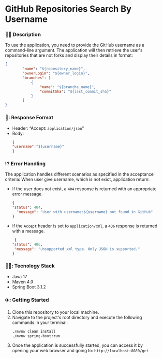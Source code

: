 # GitHub Repositories Search By Username

### 👨‍💻 Description
To use the application, you need to provide the GitHub username as a command-line argument. The application will then retrieve the user's repositories that are not forks and display their details in format:
```json
{
        "name": "${repository_name}",
        "ownerLogin": "${owner_login}",
        "branches": [
            {
                "name": "${branche_name}",
                "commitSha": "${last_commit_sha}"
            }
        ]
}


```

### 💬: Response Format
- Header: “Accept: `application/json`”
- Body:
  ```json
  {
  "username":"${username}"
  }
  ```

### ⁉️ Error Handling
The application handles different scenarios as specified in the acceptance criteria:
When user give username, which is not exict, application return:

- If the user does not exist, a `404` response is returned with an appropriate error message.
  ```json
  {
  "status": 404,
    "message": "User with username:${username} not found in GitHub"
  }
  ```
- If the `Accept` header is set to `application/xml`, a `406` response is returned with a message.
   ```json
    {
  "status": 406,
    "message": "Unsupported xml type. Only JSON is supported."
  }
   ```
### 👨‍🏫: Tecnology Stack
- Java 17
- Maven 4.0
- Spring Boot 3.1.2
### ✈️: Getting Started
  1. Clone this repository to your local machine.
  2. Navigate to the project's root directory and execute the following commands in your terminal:
     ```bash
     ./mvnw clean install
     ./mvnw spring-boot:run
     ```
  3. Once the application is successfully started, you can access it by opening your web browser and going to: `http://localhost:8080/get`
